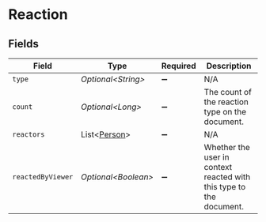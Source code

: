 # Reaction


## Fields

| Field                                                               | Type                                                                | Required                                                            | Description                                                         |
| ------------------------------------------------------------------- | ------------------------------------------------------------------- | ------------------------------------------------------------------- | ------------------------------------------------------------------- |
| `type`                                                              | *Optional\<String>*                                                 | :heavy_minus_sign:                                                  | N/A                                                                 |
| `count`                                                             | *Optional\<Long>*                                                   | :heavy_minus_sign:                                                  | The count of the reaction type on the document.                     |
| `reactors`                                                          | List\<[Person](../../models/components/Person.md)>                  | :heavy_minus_sign:                                                  | N/A                                                                 |
| `reactedByViewer`                                                   | *Optional\<Boolean>*                                                | :heavy_minus_sign:                                                  | Whether the user in context reacted with this type to the document. |